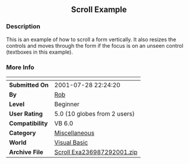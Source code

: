 ﻿<div align="center">

## Scroll Example


</div>

### Description

This is an example of how to scroll a form vertically. It also resizes the controls and moves through the form if the focus is on an unseen control (textboxes in this example).
 
### More Info
 


<span>             |<span>
---                |---
**Submitted On**   |2001-07-28 22:24:20
**By**             |[Rob](https://github.com/Planet-Source-Code/PSCIndex/blob/master/ByAuthor/rob.md)
**Level**          |Beginner
**User Rating**    |5.0 (10 globes from 2 users)
**Compatibility**  |VB 6\.0
**Category**       |[Miscellaneous](https://github.com/Planet-Source-Code/PSCIndex/blob/master/ByCategory/miscellaneous__1-1.md)
**World**          |[Visual Basic](https://github.com/Planet-Source-Code/PSCIndex/blob/master/ByWorld/visual-basic.md)
**Archive File**   |[Scroll Exa236987292001\.zip](https://github.com/Planet-Source-Code/rob-scroll-example__1-25617/archive/master.zip)








